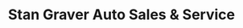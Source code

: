 ---
title: "Stan Graver Auto Sales & Service"
url: /lehighton/stan-graver-auto-sales-und-service/
shop: Autohaus
---